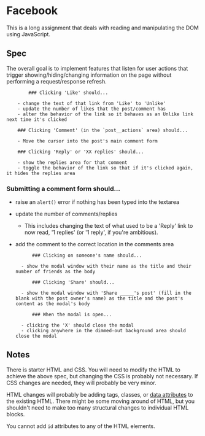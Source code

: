 # Facebook

This is a long assignment that deals with reading and manipulating the DOM using JavaScript.

## Spec

The overall goal is to implement features that listen for user actions that trigger showing/hiding/changing information on the page without performing a request/response refresh.

			### Clicking 'Like' should...

		- change the text of that link from 'Like' to 'Unlike'
		- update the number of likes that the post/comment has
		- alter the behavior of the link so it behaves as an Unlike link next time it's clicked

		### Clicking 'Comment' (in the `post__actions` area) should...

		- Move the cursor into the post's main comment form

		### Clicking 'Reply' or 'XX replies' should...

		- show the replies area for that comment
		- toggle the behavior of the link so that if it's clicked again, it hides the replies area

### Submitting a comment form should...

- raise an `alert()` error if nothing has been typed into the textarea
- update the number of comments/replies
    - This includes changing the text of what used to be a 'Reply' link to now read, '1 replies' (or '1 reply', if you're ambitious).
- add the comment to the correct location in the comments area

			### Clicking on someone's name should...

		- show the modal window with their name as the title and their number of friends as the body

			### Clicking 'Share' should...

		- show the modal window with 'Share _____'s post' (fill in the blank with the post owner's name) as the title and the post's content as the modal's body

			### When the modal is open...

		- clicking the 'X' should close the modal
		- clicking anywhere in the dimmed-out background area should close the modal

## Notes

There is starter HTML and CSS. You will need to modify the HTML to achieve the above spec, but changing the CSS is probably not necessary. If CSS changes are needed, they will probably be very minor.

HTML changes will probably be adding tags, classes, or [data attributes](https://developer.mozilla.org/en-US/docs/Learn/HTML/Howto/Use_data_attributes) to the existing HTML. There might be some moving around of HTML, but you shouldn't need to make too many structural changes to individual HTML blocks.

You cannot add `id` attributes to any of the HTML elements.
